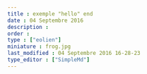 ```yaml
---
title : exemple "hello" end
date : 04 Septembre 2016
description : 
order : 
type : ["eolien"]
miniature : frog.jpg
last_modified : 04 Septembre 2016 16-28-23
type_editor : ["SimpleMd"]
---
```

